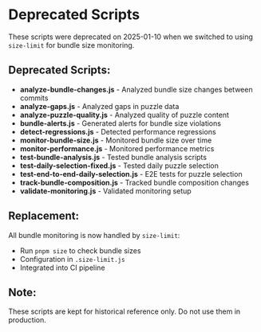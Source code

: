 # Deprecated Scripts

These scripts were deprecated on 2025-01-10 when we switched to using `size-limit` for bundle size monitoring.

## Deprecated Scripts:

- **analyze-bundle-changes.js** - Analyzed bundle size changes between commits
- **analyze-gaps.js** - Analyzed gaps in puzzle data
- **analyze-puzzle-quality.js** - Analyzed quality of puzzle content
- **bundle-alerts.js** - Generated alerts for bundle size violations
- **detect-regressions.js** - Detected performance regressions
- **monitor-bundle-size.js** - Monitored bundle size over time
- **monitor-performance.js** - Monitored performance metrics
- **test-bundle-analysis.js** - Tested bundle analysis scripts
- **test-daily-selection-fixed.js** - Tested daily puzzle selection
- **test-end-to-end-daily-selection.js** - E2E tests for puzzle selection
- **track-bundle-composition.js** - Tracked bundle composition changes
- **validate-monitoring.js** - Validated monitoring setup

## Replacement:

All bundle monitoring is now handled by `size-limit`:

- Run `pnpm size` to check bundle sizes
- Configuration in `.size-limit.js`
- Integrated into CI pipeline

## Note:

These scripts are kept for historical reference only. Do not use them in production.
